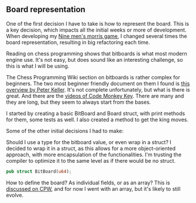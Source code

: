 ## Board representation

One of the first decision I have to take is how to represent the board. This is a key decision, which impacts all the initial weeks or more of development. When developing my [Nine men's morris game](https://github.com/voberle/morris), I changed several times the board representation, resulting in big refactoring each time.

Reading on chess programming shows that bitboards is what most modern engine use. It's not easy, but does sound like an interesting challenge, so this is what I will be using.

The Chess Programming Wiki section on bitboards is rather complex for beginners. The two most beginner friendly document on them I found is [this overview by Peter Keller](https://pages.cs.wisc.edu/~psilord/blog/data/chess-pages/index.html). It's not complete unfortunately, but what is there is great. And there are the [videos of Code Monkey Key](https://www.youtube.com/channel/UCB9-prLkPwgvlKKqDgXhsMQ/playlists). There are many and they are long, but they seem to always start from the bases.

I started by creating a basic BitBoard and Board struct, with print methods for them, some tests as well. I also created a method to get the king moves.

Some of the other initial decisions I had to make:

Should I use a type for the bitboard value, or even wrap in a struct? I decided to wrap it in a struct, as this allows for a more object-oriented approach, with more encapsulation of the functionalities. I'm trusting the compiler to optimize it to the same level as if there would be no struct.

```rust
pub struct BitBoard(u64);
```

How to define the board? As individual fields, or as an array? This is [discussed on CPW](https://www.chessprogramming.org/Bitboard_Board-Definition), and for now I went with an array, but it's likely to still evolve.